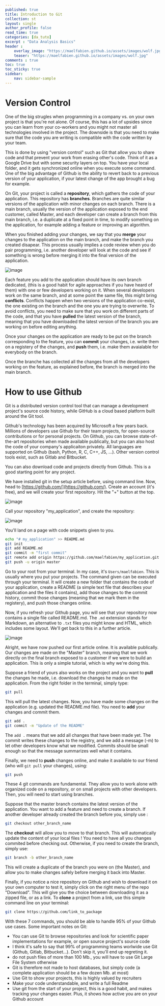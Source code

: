 ```yaml
---
published: true
title: Introduction to Git
collection: st
layout: single
author_profile: false
read_time: true
categories: [da_tuto]
excerpt : "Data Analysis Basics"
header :
    overlay_image: "https://maelfabien.github.io/assets/images/wolf.jpg"
    teaser: "https://maelfabien.github.io/assets/images/wolf.jpg"
comments : true
toc: true
toc_sticky: true
sidebar:
    nav: sidebar-sample
---
```


<script type="text/javascript" async
src="https://cdn.mathjax.org/mathjax/latest/MathJax.js?config=TeX-MML-AM_CHTML">
</script>

# Version Control

One of the big strugles when programming in a company vs. on your own project is that you're not alone. Of course, this has a lot of upsides since you can learn from your co-workers and you might not master all technologies involved in the project. The downside is that you need to make sure that the code you are writing is compatible with the code written by your team. 

This is done by using "version control" such as Git that allow you to share code and that prevent your work from erasing other's code. Think of it as a Google Drive but with some security layers on top. You have your local folder, and it gets synchronized online when you execute some command. One of the big advantage of Github is the ability to revert back to a previous version of your application, if your latest change of the app brought a bug for example.

On Git, your project is called a **repository**, which gathers the code of your application. This repository has **branches**. Branches are quite similar versions of the application with minor changes on each branch. There is a main branch, usually the version of the application exposed to the end customer, called Master, and each developer can create a branch from this main branch, i.e. a duplicate at a fixed point in time, to modify something on the application, for example adding a feature or improving an algorithm.

When you finished adding your changes, we say that you **merge** your changes to the application on the main branch, and make the branch you created disapear. This process usually implies a code review when you do pair programming, i.e. another developer will look at the code and see if something is wrong before merging it into the final version of the application.

![image](https://maelfabien.github.io/assets/images/git_0.png)

Each feature you add to the application should have its own branch dedicated, (this is a good habit for agile approaches if you have heard of them) with one or few developers working on it. When several developers work on the same branch, and at some point the same file, this might bring **conflicts**. Conflicts happen when two versions of the application co-exist, the one existing on the branch and the one you are trying to overwrite. To avoid conflicts, you need to make sure that you work on different parts of the code, and that you have **pulled** the latest version of the branch, meaning that you have downloaded the latest version of the branch you are working on before editing anything.

Once your changes on the application are ready to be put on the branch corresponding to the feature, you can **commit** your changes, i.e. write them on a registery of the changes, and **push** them, i.e. make them avaialable for everybody on the branch.

Once the branche has collected all the changes from all the developers working on the feature, as explained before, the branch is merged into the main branch.

# How to use Github

Git is a distributed version control tool that can manage a development project's source code history, while GitHub is a cloud based platform built around the Git tool.

Github's technology has been acquired by Microsoft a few years back. Millions of developers use Github for their team projects, for open-source contributions or for personal projects. On Github, you can browse state-of-the-art repositories when made available publically, but you can also host the code of your company's applicaiton privately. All languages are supported on Github (bash, Python, R, C, C++, JS, ...). Other version control tools exist, such as Gitlab and Bitbucket.

You can also download code and projects directly from Github. This is a good starting point for any project.

We have installed git in the setup article before, using command line. Now, head to [https://github.com/](https://github.com/). Create an account (it's free), and we will create your first repository. Hit the "+" button at the top.

![image](https://maelfabien.github.io/assets/images/git_1.png)

Call your repository "my_application", and create the repository:

![image](https://maelfabien.github.io/assets/images/git_2.png)

You'll land on a page with code snippets given to you. 

```bash
echo "# my_application" >> README.md
git init
git add README.md
git commit -m "first commit"
git remote add origin https://github.com/maelfabien/my_application.git
git push -u origin master
```

Go to your root from your terminal. In my case, it's `Users/maelfabien`. This is usually where you put your projects. The command given can be executed through your terminal. It will create a new folder that contains the code of your application, create a README (a simple text file that describes your application and the files it contains), add those changes to the commit history, commit those changes (meaning that we mark them in the registery), and push those changes online. 

Now, if you refresh your Github page, you will see that your repository now contains a single file called README.md. The `.md` extension stands for Markdown, an alternative to `.txt` files you might know and HTML, which includes some layout. We'll get back to this in a further article.

![image](https://maelfabien.github.io/assets/images/git_3.png)

Alright, we have now pushed our first article online. It is available publically. Our changes are made on the "Master" branch, meaning that we work directly on the final branch exposed to a customer if we were to build an application. This is only a simple tutorial, which is why we're doing this.

Suppose a friend of yours also works on the project and you want to **pull** the changes he made, i.e. download the changes he made on the application. From the right folder in the terminal, simply type:

```bash
git pull
```

This will pull the latest changes. Now, you have made some changes on the application (e.g. updated the README.md file). You need to **add** your changes and commit them.

```bash
git add .
git commit -m "Update of the README"
```

The `add .` means that we add all changes that have been made yet. The commit writes these changes to the registry, and we add a message (-m) to let other developers know what we modified. Commits should be small enough so that the message summarizes well what it contains.

Finally, we need to **push** changes online, and make it available to our friend (who will `git pull` your changes), using:

```bash
git push
```

These 4 git commands are fundamental. They allow you to work alone with organized code on a repository, or on small projects with other developers. Then, you will need to start using branches.

Suppose that the master branch contains the latest version of the application. You want to add a feature and need to create a branch. If another developer already created the branch before you, simply use :

```bash
git checkout other_branch_name
```

The **checkout** will allow you to move to that branch. This will automatically update the content of your local files ! You need to have all you changes commited before checking out. Otherwise, if you need to create the branch, simply use:

```bash
git branch -b other_branch_name
```

This will create a duplicate of the branch you were on (the Master), and allow you to make changes safely before merging it back into Master. 

Finally, if you notice a nice repository on Github and wish to download it on your own computer to test it, simply click on the right menu of the repo "Download". This will give you the choice between downloading it as a zipped file, or as a link. To **clone** a project from a link, use this simple command line on your terminal:

```bash
git clone https://github.com/link_to_package
```

With these 7 commands, you should be able to handle 95% of your Github use cases. Some important notes on Git:
- You can use Git to browse repositories and look for scientific paper implementations for example, or open source project's source code
- I think it's safe to say that 99% of programming teams worlwide use Git (Github, Gitlab, Bitbucket...). Don't skip it, you'll end up regreting it.
- do not push files of more than 100 Mb., you will have to use Git Large File System otherwise
- Git is therefore not made to host databases, but simply code (a complete application should be a few dozen Mb. at most)
- Use Git to show your projects, this is highly valued by recruiters
- Make your code understandable, and write a full Readme
- Use git from the start of your project, this is a good habit, and makes tracking your changes easier. Plus, it shows how active you are on your Github account
